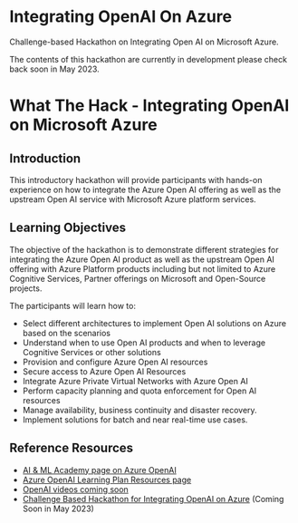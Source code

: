 # Integrating OpenAI On Azure

Challenge-based Hackathon on Integrating Open AI on Microsoft Azure.

The contents of this hackathon are currently in development please check back soon in May 2023.

# What The Hack - Integrating OpenAI on Microsoft Azure

## Introduction

This introductory hackathon will provide participants with hands-on experience on how to integrate the Azure Open AI offering as well as the upstream Open AI service with Microsoft Azure platform services.

## Learning Objectives

The objective of the hackathon is to demonstrate different strategies for integrating the Azure Open AI product as well as the upstream Open AI offering with Azure Platform products including but not limited to Azure Cognitive Services, Partner offerings on Microsoft and Open-Source projects.


The participants will learn how to:
- Select different architectures to implement Open AI solutions on Azure based on the scenarios
- Understand when to use Open AI products and when to leverage Cognitive Services or other solutions
- Provision and configure Azure Open AI resources
- Secure access to Azure Open AI Resources
- Integrate Azure Private Virtual Networks with Azure Open AI
- Perform capacity planning and quota enforcement for Open AI resources
- Manage availability, business continuity and disaster recovery.
- Implement solutions for batch and near real-time use cases.

## Reference Resources
- [AI & ML Academy page on Azure OpenAI](https://microsoft.github.io/PartnerResources/skilling/ai-ml-academy/openai)
- [Azure OpenAI Learning Plan Resources page](https://microsoft.github.io/PartnerResources/azure/data-analytics-ai/openai)
- [OpenAI videos coming soon](https://aka.ms/aimlpartnerprep)
- [Challenge Based Hackathon for Integrating OpenAI on Azure](https://aka.ms/AzureOpenAIWhatTheHack) (Coming Soon in May 2023)
